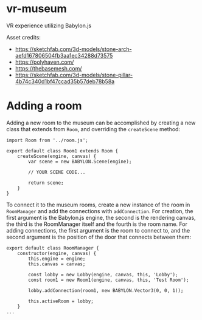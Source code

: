 # vr-museum
VR experience utilizing Babylon.js

Asset credits:
* https://sketchfab.com/3d-models/stone-arch-aefd167806504fb3aa1ec34288d73575
* https://polyhaven.com/
* https://thebasemesh.com/
* https://sketchfab.com/3d-models/stone-pillar-4b74c340d1bf47ccad35b57deb78b58a

# Adding a room

Adding a new room to the museum can be accomplished by creating a new class that extends from `Room`, and overriding the `createScene` method:

```
import Room from '../room.js';

export default class Room1 extends Room {
    createScene(engine, canvas) {
        var scene = new BABYLON.Scene(engine);

        // YOUR SCENE CODE...
        
        return scene;
    }
}
```

To connect it to the museum rooms, create a new instance of the room in `RoomManager` and add the connections with `addConnection`. For creation, the first argument is the Babylon.js engine, the second is the rendering canvas, the third is the RoomManager itself and the fourth is the room name. For adding connections, the first argument is the room to connect to, and the second argument is the position of the door that connects between them:

```
export default class RoomManager {
    constructor(engine, canvas) {
        this.engine = engine;
        this.canvas = canvas;
        
        const lobby = new Lobby(engine, canvas, this, 'Lobby');
        const room1 = new Room1(engine, canvas, this, 'Test Room');

        lobby.addConnection(room1, new BABYLON.Vector3(0, 0, 1));

        this.activeRoom = lobby;
    }
...

```